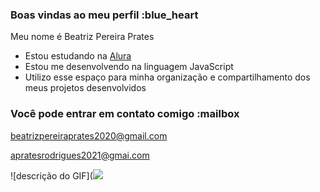 ### Boas vindas ao meu perfil :blue_heart

Meu nome é Beatriz Pereira Prates

- Estou estudando na [Alura](https://www.alura.com.br)
- Estou me desenvolvendo na linguagem JavaScript
- Utilizo esse espaço para minha organização e compartilhamento dos meus projetos desenvolvidos

### Você pode entrar em contato comigo :mailbox

beatrizpereiraprates2020@gmail.com

apratesrodrigues2021@gmai.com

![descrição do GIF](![](link)
